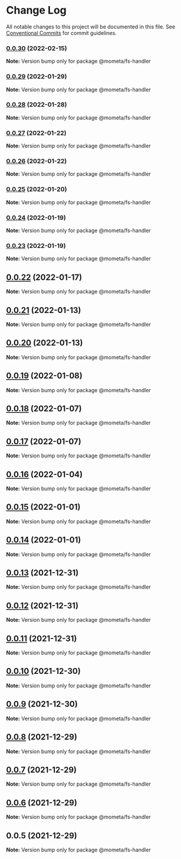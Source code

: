 # Change Log

All notable changes to this project will be documented in this file.
See [Conventional Commits](https://conventionalcommits.org) for commit guidelines.

### [0.0.30](https://github.com/imcuttle/mometa/compare/v0.0.29...v0.0.30) (2022-02-15)

**Note:** Version bump only for package @mometa/fs-handler

### [0.0.29](https://github.com/imcuttle/mometa/compare/v0.0.28...v0.0.29) (2022-01-29)

**Note:** Version bump only for package @mometa/fs-handler

### [0.0.28](https://github.com/imcuttle/mometa/compare/v0.0.27...v0.0.28) (2022-01-28)

**Note:** Version bump only for package @mometa/fs-handler

### [0.0.27](https://github.com/imcuttle/mometa/compare/v0.0.26...v0.0.27) (2022-01-22)

**Note:** Version bump only for package @mometa/fs-handler

### [0.0.26](https://github.com/imcuttle/mometa/compare/v0.0.25...v0.0.26) (2022-01-22)

**Note:** Version bump only for package @mometa/fs-handler

### [0.0.25](https://github.com/imcuttle/mometa/compare/v0.0.24...v0.0.25) (2022-01-20)

**Note:** Version bump only for package @mometa/fs-handler

### [0.0.24](https://github.com/imcuttle/mometa/compare/v0.0.23...v0.0.24) (2022-01-19)

**Note:** Version bump only for package @mometa/fs-handler

### [0.0.23](https://github.com/imcuttle/mometa/compare/v0.0.22...v0.0.23) (2022-01-19)

**Note:** Version bump only for package @mometa/fs-handler

## [0.0.22](https://github.com/imcuttle/mometa/compare/v0.0.21...v0.0.22) (2022-01-17)

**Note:** Version bump only for package @mometa/fs-handler

## [0.0.21](https://github.com/imcuttle/mometa/compare/v0.0.20...v0.0.21) (2022-01-13)

**Note:** Version bump only for package @mometa/fs-handler

## [0.0.20](https://github.com/imcuttle/mometa/compare/v0.0.19...v0.0.20) (2022-01-13)

**Note:** Version bump only for package @mometa/fs-handler

## [0.0.19](https://github.com/imcuttle/mometa/compare/v0.0.18...v0.0.19) (2022-01-08)

**Note:** Version bump only for package @mometa/fs-handler

## [0.0.18](https://github.com/imcuttle/mometa/compare/v0.0.17...v0.0.18) (2022-01-07)

**Note:** Version bump only for package @mometa/fs-handler

## [0.0.17](https://github.com/imcuttle/mometa/compare/v0.0.16...v0.0.17) (2022-01-07)

**Note:** Version bump only for package @mometa/fs-handler

## [0.0.16](https://github.com/imcuttle/mometa/compare/v0.0.15...v0.0.16) (2022-01-04)

**Note:** Version bump only for package @mometa/fs-handler

## [0.0.15](https://github.com/imcuttle/mometa/compare/v0.0.14...v0.0.15) (2022-01-01)

**Note:** Version bump only for package @mometa/fs-handler

## [0.0.14](https://github.com/imcuttle/mometa/compare/v0.0.13...v0.0.14) (2022-01-01)

**Note:** Version bump only for package @mometa/fs-handler

## [0.0.13](https://github.com/imcuttle/mometa/compare/v0.0.12...v0.0.13) (2021-12-31)

**Note:** Version bump only for package @mometa/fs-handler

## [0.0.12](https://github.com/imcuttle/mometa/compare/v0.0.11...v0.0.12) (2021-12-31)

**Note:** Version bump only for package @mometa/fs-handler

## [0.0.11](https://github.com/imcuttle/mometa/compare/v0.0.10...v0.0.11) (2021-12-31)

**Note:** Version bump only for package @mometa/fs-handler

## [0.0.10](https://github.com/imcuttle/mometa/compare/v0.0.9...v0.0.10) (2021-12-30)

**Note:** Version bump only for package @mometa/fs-handler

## [0.0.9](https://github.com/imcuttle/mometa/compare/v0.0.8...v0.0.9) (2021-12-30)

**Note:** Version bump only for package @mometa/fs-handler

## [0.0.8](https://github.com/imcuttle/mometa/compare/v0.0.7...v0.0.8) (2021-12-29)

**Note:** Version bump only for package @mometa/fs-handler

## [0.0.7](https://github.com/imcuttle/mometa/compare/v0.0.6...v0.0.7) (2021-12-29)

**Note:** Version bump only for package @mometa/fs-handler

## [0.0.6](https://github.com/imcuttle/mometa/compare/v0.0.5...v0.0.6) (2021-12-29)

**Note:** Version bump only for package @mometa/fs-handler

## 0.0.5 (2021-12-29)

**Note:** Version bump only for package @mometa/fs-handler
